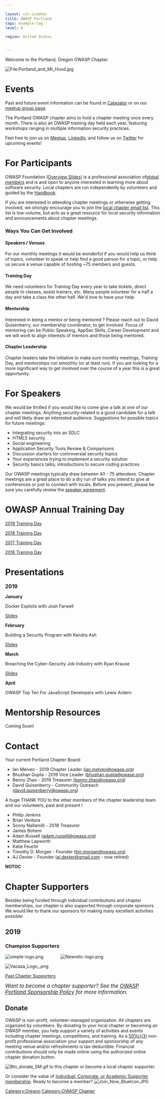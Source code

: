 ```yaml
---

layout: col-sidebar
title: OWASP Portland
tags: example-tag
level: 0

region: United States


---
```

Welcome to the Portland, Oregon OWASP Chapter.

![<File:Portland_and_Mt_Hood.jpg>](Portland_and_Mt_Hood.jpg
"File:Portland_and_Mt_Hood.jpg")

# Events

Past and future event information can be found in
[Calagator](http://calagator.org/events/search?query=OWASP) or on our
[meetup group page](https://www.meetup.com/OWASP-Portland-Chapter/).

The Portland OWASP chapter aims to hold a chapter meeting once every
month. There is also an OWASP training day held each year, featuring
workshops ranging in multiple information security practices.

Feel free to join us on
[Meetup](https://www.meetup.com/OWASP-Portland-Chapter/),
[LinkedIn](https://www.linkedin.com/groups/4223013/), and follow us on
[Twitter](https://twitter.com/PortlandOWASP) for upcoming events\!

# For Participants

OWASP Foundation ([Overview
Slides](https://docs.google.com/a/owasp.org/presentation/d/1ZgY25F0F7QgScMlB1X7LAa70LtyJql8XqcYdR4suPUo/edit#slide=id.p))
is a professional association of[global members](Membership "wikilink")
and is and open to anyone interested in learning more about software
security. Local chapters are run independently by volunteers and guided
by the [Handbook](Chapter_Leader_Handbook "wikilink").

If you are interested in attending chapter meetings or otherwise getting
involved, we <i>strongly</i> encourage you to join the [local chapter
email
list](https://groups.google.com/a/owasp.org/forum/#!forum/portland-chapter/join).
This list is low-volume, but acts as a great resource for local security
information and announcements about chapter meetings.

### Ways You Can Get Involved

#### Speakers / Venues

For our monthly meetings it would be wonderful if you would help us
think of topics, volunteer to speak or help find a good person for a
topic, or help us secure a venue capable of hosting \~75 members and
guests.

#### Training Day

We need volunteers for Training Day every year to take tickets, direct
people to classes, assist trainers, etc. Many people volunteer for a
half a day and take a class the other half. We'd love to have your help.

#### Mentorship

Interested in being a mentor or being mentored ? Please reach out to
David Quisenberry, our membership coordinator, to get involved. Focus of
mentoring can be Public Speaking, AppSec Skills, Career Development and
we will work to align interests of mentors and those being mentored.

#### Chapter Leadership

Chapter leaders take the initiative to make sure monthly meetings,
Training Day, and mentorships run smoothly (or at least run). If you are
looking for a more significant way to get involved over the course of a
year this is a great opportunity.

# For Speakers

We would be thrilled if you would like to come give a talk at one of our
chapter meetings. Anything security-related is a good candidate for a
talk and will likely draw an interested audience. Suggestions for
possible topics for future meetings:

  - Integrating security into an SDLC
  - HTML5 security
  - Social engineering
  - Application Security Tools Review & Comparisons
  - Discussion starters for controversial security topics
  - Your experiences trying to implement a security solution
  - Security basics talks; introductions to secure coding practices

Our OWASP meetings typically draw between 40 - 75 attendees. Chapter
meetings are a great place to do a dry run of talks you intend to give
at conferences or just to connect with locals. Before you present,
please be sure you carefully review the [speaker
agreement](Speaker_Agreement "wikilink").

# OWASP Annual Training Day

[2019 Training Day](OWASP_Portland_2019_Training_Day "wikilink")

[2018 Training Day](OWASP_Portland_2018_Training_Day "wikilink")

[2017 Training Day](OWASP_Portland_2017_Training_Day "wikilink")

[2016 Training Day](OWASP_Portland_2016_Training_Day "wikilink")

# Presentations

<big>**2019**</big>

**January**

Docker Exploits with Josh Farwell

[Slides](https://github.com/sparklespdx/conference-talks/blob/master/OWASP_PDX_2019-01-09/slides.pdf)

**February**

Building a Security Program with Kendra Ash

[Slides](https://github.com/kendraash/talks/blob/master/SecurityProgramTalk%20-%20Kendra%20Ash.pdf)

**March**

Breaching the Cyber-Security Job Industry with Ryan Krause

[Slides](https://github.com/ryankrause/talks/blob/master/Breaching%20the%20Cyber%20Security%20Job%20Industry.pdf)

**April**

OWASP Top Ten For JavaScript Developers with Lewis Ardern

# Mentorship Resources

Coming Soon\!

# Contact

Your current Portland Chapter Board:

  - Ian Melven - 2019 Chapter Leader (ian.melven@owasp.org)
  - Bhushan Gupta - 2019 Vice Leader (bhushan.gupta@owasp.org)
  - Benny Zhao - 2019 Treasurer (benny.zhao@owasp.org)
  - David Quisenberry - Community Outreach (david.quisenberry@owasp.org)

A huge THANK YOU to the other members of the chapter leadership team and
our volunteers, past and present \!

  - Philip Jenkins
  - Brian Ventura
  - Sonny Nallamilli - 2018 Treasurer
  - James Bohem
  - Adam Russell (adam.russell@owasp.org)
  - Matthew Lapworth
  - Katie Feucht
  - Timothy D. Morgan - Founder (tim.morgan@owasp.org)
  - AJ Dexter - Founder (aj.dexter@gmail.com - now retired)

__NOTOC__

<headertabs />

# Chapter Supporters

Besides being funded through individual contributions and chapter
memberships, our chapter is also supported through corporate sponsors.
We would like to thank our sponsors for making many excellent activities
possible:

## 2019

### Champion Supporters

![simple-logo.png](simple-logo.png "simple-logo.png")             
![Newrelic-logo.png](Newrelic-logo.png "Newrelic-logo.png")

![Vacasa_Logo_.png](Vacasa_Logo_.png "Vacasa_Logo_.png")

[Past Chapter Supporters](OWASP_Portland_Sponsorship_Archive "wikilink")

<i><big>Want to become a chapter supporter? See the [OWASP Portland
Sponsorship Policy](OWASP_Portland_Sponsorship_Policy "wikilink") for
more information.</big></i>

## Donate

OWASP is non-profit, volunteer-managed organization. All chapters are
organized by volunteers. By donating to your local chapter or becoming
an OWASP member, you help support a variety of activities and events
including chapter meetings, competitions, and training. As a
[501(c)(3)](About_OWASP "wikilink") non-profit professional association
your support and sponsorship of any meeting venue and/or refreshments is
tax-deductible. Financial contributions should only be made online using
the authorized online chapter donation button.

![Btn_donate_SM.gif](Btn_donate_SM.gif "Btn_donate_SM.gif") to this
chapter or become a local chapter supporter.

Or consider the value of [Individual, Corporate, or Academic Supporter
membership](Membership "wikilink"). Ready to become a member?
![Join_Now_BlueIcon.JPG](Join_Now_BlueIcon.JPG
"Join_Now_BlueIcon.JPG")

[Category:Oregon](Category:Oregon "wikilink") [Category:OWASP
Chapter](Category:OWASP_Chapter "wikilink")

